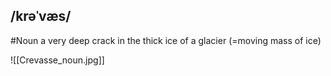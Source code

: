 ## /krəˈvæs/
#Noun
a very deep crack in the thick ice of a glacier (=moving mass of ice)

![[Crevasse_noun.jpg]]
